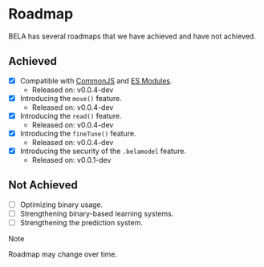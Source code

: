 # Roadmap
BELA has several roadmaps that we have achieved and have not achieved.

## Achieved
- [x] Compatible with [CommonJS](https://nodejs.org/api/modules.html) and [ES Modules](https://nodejs.org/api/esm.html).
  - Released on: v0.0.4-dev
- [x] Introducing the ``move()`` feature.
  - Released on: v0.0.4-dev
- [x] Introducing the ``read()`` feature.
  - Released on: v0.0.4-dev
- [x] Introducing the ``fineTune()`` feature.
  - Released on: v0.0.4-dev
- [x] Introducing the security of the ``.belamodel`` feature.
  - Released on: v0.0.1-dev

## Not Achieved
- [ ] Optimizing binary usage.
- [ ] Strengthening binary-based learning systems.
- [ ] Strengthening the prediction system.

> [!NOTE]
> Roadmap may change over time.